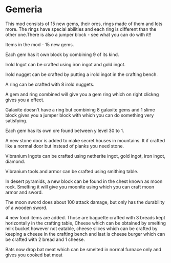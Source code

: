 # Gemeria
This mod consists of 15 new gems, their ores, rings made of them and lots more. The rings have special abilities and each ring is different than the other one.There is also a jumper block - see what you can do with it!!



Items in the mod - 
  15 new gems.
	
  Each gem has it own block by combining 9 of its kind.
	
  Irold Ingot can be crafted using iron ingot and gold ingot.
	
  Irold nugget can be crafted by putting a irold ingot in the crafting bench.
	
  A ring can be crafted with 8 irold nuggets.
	
  A gem and ring combined will give you a gem ring which on right clickng gives you a effect.
	
  Galaxite doesn't have a ring but combining 8 galaxite gems and 1 slime block gives you a jumper block with which you can do something very satisfying.
	
  Each gem has its own ore found between y level 30 to 1.
	
  A new stone door is added to make secret houses in mountains. It if crafted like a normal door but instead of planks you need stone.
	
  Vibranium Ingots can be crafted using netherite ingot, gold ingot, iron ingot, diamond.
	
  Vibranium tools and armor can be crafted using smithing table.
	
  In desert pyramids, a new block can be found in the chest known as moon rock. Smelting it will give you moonite using which you can craft moon armor and sword.
	
  The moon sword does about 100 attack damage, but only has the durability of a wooden sword.
	
  4 new food items are added. Those are baguette crafted with 3 breads kept horizontally in the crafting table, Cheese which can be obtained by smelting milk bucket however not eatable, cheese slices which can be crafted by keeping a cheese in the crafting bench and last is cheese burger which can be crafted with 2 bread and 1 cheese.
  
  Bats now drop bat meat which can be smelted in normal furnace only and gives you cooked bat meat
